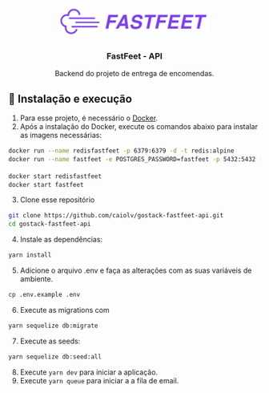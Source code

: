 <h1 align="center">
  <img alt="FastFeet" src=".github/logo.svg" width="300px" />
</h1>

<h3 align="center">FastFeet - API</h3>

<p align="center">Backend do projeto de entrega de encomendas.</p>

## 🚀 Instalação e execução
1. Para esse projeto, é necessário o [Docker](https://www.docker.com/products/docker-desktop).
2. Após a instalação do Docker, execute os comandos abaixo para instalar as imagens necessárias:
```bash
docker run --name redisfastfeet -p 6379:6379 -d -t redis:alpine
docker run --name fastfeet -e POSTGRES_PASSWORD=fastfeet -p 5432:5432 -d postgres

docker start redisfastfeet
docker start fastfeet
```
3. Clone esse repositório
```bash
git clone https://github.com/caiolv/gostack-fastfeet-api.git
cd gostack-fastfeet-api
```
4. Instale as dependências:
```bash
yarn install
```
5. Adicione o arquivo .env e faça as alterações com as suas variáveis de ambiente.
```bash
cp .env.example .env
```
6. Execute as migrations com
```bash
yarn sequelize db:migrate
```
7. Execute as seeds:
```bash
yarn sequelize db:seed:all
```
8. Execute `yarn dev` para iniciar a aplicação.
9. Execute `yarn queue` para iniciar a a fila de email.


